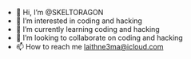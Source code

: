 - 👋 Hi, I’m @SKELTORAGON
- 👀 I’m interested in coding and hacking
- 🌱 I’m currently learning coding and hacking
- 💞️ I’m looking to collaborate on coding and hacking
- 📫 How to reach me laithne3ma@icloud.com

<!---
SKELTORAGON/SKELTORAGON is a ✨ special ✨ repository because its `README.md` (this file) appears on your GitHub profile.
You can click the Preview link to take a look at your changes.
--->
